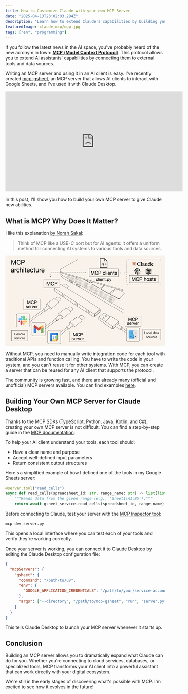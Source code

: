 ```yaml
---
title: How to Customize Claude with your own MCP Server
date: "2025-04-13T23:02:03.284Z"
description: "Learn how to extend Claude's capabilities by building your own Model Context Protocol server."
featuredImage: claude_mcp/ogp.jpg
tags: ["en", "programming"]
---
```


If you follow the latest news in the AI space, you've probably heard of the new acronym in town: [**MCP** (**Model Context Protocol**)](https://modelcontextprotocol.io/introduction). This protocol allows you to extend AI assistants' capabilities by connecting them to external tools and data sources.

Writing an MCP server and using it in an AI client is easy. I've recently created [mcp-gsheet](https://github.com/shionhonda/mcp-gsheet), an MCP server that allows AI clients to interact with Google Sheets, and I've used it with Claude Desktop.

<iframe width="560" height="315" src="https://www.youtube.com/embed/7RsRC2xTTKQ?si=a-ectcvwgaCKntnm" title="YouTube video player" frameborder="0" allow="accelerometer; autoplay; clipboard-write; encrypted-media; gyroscope; picture-in-picture; web-share" referrerpolicy="strict-origin-when-cross-origin" allowfullscreen></iframe>

In this post, I'll show you how to build your own MCP server to give Claude new abilities.

## What is MCP? Why Does It Matter?

I like this explanation [by Norah Sakal](https://norahsakal.com/blog/mcp-vs-api-model-context-protocol-explained/):

> Think of MCP like a USB-C port but for AI agents: it offers a uniform method for connecting AI systems to various tools and data sources.

![MCP as a USB-C port](mcp-usb.png)

Without MCP, you need to manually write integration code for each tool with traditional APIs and function calling. You have to write the code in your system, and you can't reuse it for other systems. With MCP, you can create a server that can be reused for any AI client that supports the protocol.

The community is growing fast, and there are already many (official and unofficial) MCP servers available. You can find examples [here](https://modelcontextprotocol.io/examples).

## Building Your Own MCP Server for Claude Desktop

Thanks to the MCP SDKs (TypeScript, Python, Java, Kotlin, and C#), creating your own MCP server is not difficult. You can find a step-by-step guide in the [MCP documentation](https://modelcontextprotocol.io/quickstart/server).

To help your AI client understand your tools, each tool should:

- Have a clear name and purpose
- Accept well-defined input parameters
- Return consistent output structures

Here's a simplified example of how I defined one of the tools in my Google Sheets server:

```python
@server.tool("read_cells")
async def read_cells(spreadsheet_id: str, range_name: str) -> list[list[str]]:
    """Reads data from the given range (e.g., 'Sheet1!A1:B5')."""
    return await gsheet_service.read_cells(spreadsheet_id, range_name)
```

Before connecting to Claude, test your server with the [MCP Inspector tool](https://modelcontextprotocol.io/docs/tools/inspector):

```bash
mcp dev server.py
```

This opens a local interface where you can test each of your tools and verify they're working correctly.

Once your server is working, you can connect it to Claude Desktop by editing the Claude Desktop configuration file:

```json
{
  "mcpServers": {
    "gsheet": {
      "command": "/path/to/uv",
      "env": {
        "GOOGLE_APPLICATION_CREDENTIALS": "/path/to/your/service-account-key.json"
      },
      "args": ["--directory", "/path/to/mcp-gsheet", "run", "server.py"]
    }
  }
}
```

This tells Claude Desktop to launch your MCP server whenever it starts up.

## Conclusion

Building an MCP server allows you to dramatically expand what Claude can do for you. Whether you're connecting to cloud services, databases, or specialized tools, MCP transforms your AI client into a powerful assistant that can work directly with your digital ecosystem.

We're still in the early stages of discovering what's possible with MCP. I'm excited to see how it evolves in the future!
